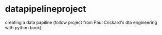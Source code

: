 # datapipelineproject
 creating a data papiline (follow project from Paul Crickard's dta engineering with python book)
